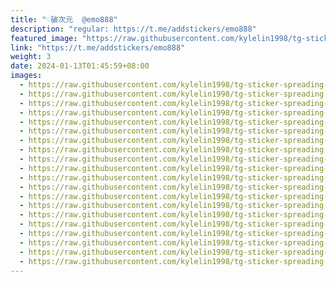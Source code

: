 ```yaml
---
title: "♡破次元  @emo888"
description: "regular: https://t.me/addstickers/emo888"
featured_image: "https://raw.githubusercontent.com/kylelin1998/tg-sticker-spreading-worldwide-images/main/img/8a0d5f6a-3528-4e8a-aa15-c11b0ab67dd4.jpg"
link: "https://t.me/addstickers/emo888"
weight: 3
date: 2024-01-13T01:45:59+08:00
images:
  - https://raw.githubusercontent.com/kylelin1998/tg-sticker-spreading-worldwide-images/main/img/8a0d5f6a-3528-4e8a-aa15-c11b0ab67dd4.jpg
  - https://raw.githubusercontent.com/kylelin1998/tg-sticker-spreading-worldwide-images/main/img/2225e8bc-875d-4992-9d4d-e4f2751cab10.jpg
  - https://raw.githubusercontent.com/kylelin1998/tg-sticker-spreading-worldwide-images/main/img/44c3e3a9-7103-4a82-ab33-d2a8c3edbfed.jpg
  - https://raw.githubusercontent.com/kylelin1998/tg-sticker-spreading-worldwide-images/main/img/d3837324-4d72-4b1f-843c-d1586d73caeb.jpg
  - https://raw.githubusercontent.com/kylelin1998/tg-sticker-spreading-worldwide-images/main/img/f1d681ba-baa3-459a-967c-bc02cbe74d76.jpg
  - https://raw.githubusercontent.com/kylelin1998/tg-sticker-spreading-worldwide-images/main/img/561767d5-856c-4a08-832c-979ddd7b05c7.jpg
  - https://raw.githubusercontent.com/kylelin1998/tg-sticker-spreading-worldwide-images/main/img/07e23e44-8668-490b-92c3-ad2a23a9caeb.jpg
  - https://raw.githubusercontent.com/kylelin1998/tg-sticker-spreading-worldwide-images/main/img/f4c2e20b-3c51-448d-81fc-50f515d64671.jpg
  - https://raw.githubusercontent.com/kylelin1998/tg-sticker-spreading-worldwide-images/main/img/fd70e15b-ca35-47ea-9acd-236659ca1378.jpg
  - https://raw.githubusercontent.com/kylelin1998/tg-sticker-spreading-worldwide-images/main/img/feb272c3-cea0-4eb8-8f47-3762c67c15d0.jpg
  - https://raw.githubusercontent.com/kylelin1998/tg-sticker-spreading-worldwide-images/main/img/51e99cd3-1f84-4d09-ac0e-74d914d41621.jpg
  - https://raw.githubusercontent.com/kylelin1998/tg-sticker-spreading-worldwide-images/main/img/1604b0e9-2f20-46dc-b7c7-a5a7c746c056.jpg
  - https://raw.githubusercontent.com/kylelin1998/tg-sticker-spreading-worldwide-images/main/img/18620de7-f084-4fc2-8ea6-079a86975439.jpg
  - https://raw.githubusercontent.com/kylelin1998/tg-sticker-spreading-worldwide-images/main/img/80ad3de3-bd61-44ae-8f62-4b9dda84e6f3.jpg
  - https://raw.githubusercontent.com/kylelin1998/tg-sticker-spreading-worldwide-images/main/img/b3821c4c-704d-48d8-ae29-67bda066cfda.jpg
  - https://raw.githubusercontent.com/kylelin1998/tg-sticker-spreading-worldwide-images/main/img/f59b0cae-7ea3-4300-98fb-d9927ffb963a.jpg
  - https://raw.githubusercontent.com/kylelin1998/tg-sticker-spreading-worldwide-images/main/img/c6fc277d-5ecb-4534-86b7-4ce306dbc6b9.jpg
  - https://raw.githubusercontent.com/kylelin1998/tg-sticker-spreading-worldwide-images/main/img/5b844b6d-4a37-4e57-bdfc-544d6c76a92a.jpg
  - https://raw.githubusercontent.com/kylelin1998/tg-sticker-spreading-worldwide-images/main/img/a9f7b9ea-24a1-41c7-87d8-47bb0fa82c00.jpg
  - https://raw.githubusercontent.com/kylelin1998/tg-sticker-spreading-worldwide-images/main/img/c0a535e6-dda3-4d1e-b21d-dcdaf447d004.jpg
---
```

